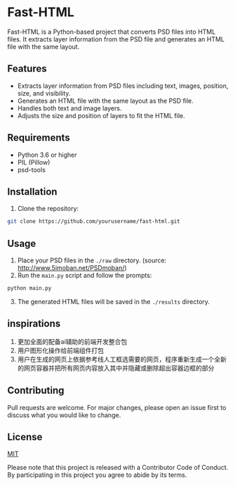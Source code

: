 # Fast-HTML

Fast-HTML is a Python-based project that converts PSD files into HTML files. It extracts layer information from the PSD file and generates an HTML file with the same layout.

## Features

- Extracts layer information from PSD files including text, images, position, size, and visibility.
- Generates an HTML file with the same layout as the PSD file.
- Handles both text and image layers.
- Adjusts the size and position of layers to fit the HTML file.

## Requirements

- Python 3.6 or higher
- PIL (Pillow)
- psd-tools

## Installation

1. Clone the repository:
```bash
git clone https://github.com/yourusername/fast-html.git
```

## Usage

1. Place your PSD files in the `./raw` directory. (source: http://www.5imoban.net/PSDmoban/)
3. Run the `main.py` script and follow the prompts:
```bash
python main.py
```
3. The generated HTML files will be saved in the `./results` directory.

## inspirations

1. 更加全面的配备ai辅助的前端开发整合包
2. 用户图形化操作给前端组件打包
3. 用户在生成的网页上依据参考线人工框选需要的网页，程序重新生成一个全新的网页容器并把所有网页内容放入其中并隐藏或删除超出容器边框的部分

## Contributing

Pull requests are welcome. For major changes, please open an issue first to discuss what you would like to change.

## License

[MIT](https://choosealicense.com/licenses/mit/)

Please note that this project is released with a Contributor Code of Conduct. By participating in this project you agree to abide by its terms.
